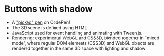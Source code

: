 # Buttons with shadow

<div id="example"></div>
<script type="application/javascript">
  new Vue({
    el: '#example',
    template: '<code-vue :template="code" :autorun="true" mode="html>iframe" />',
    data: {
      code:
`
<body>

<script src="${location.origin}/infamous.js"><\/script>
<script src="${location.origin}/node_modules/vue/dist/vue.js"><\/script>
<script src="${location.origin}/node_modules/tween.js/src/Tween.js"><\/script>

<style>
    body, html {
        width: 100%;
        height: 100%;
        margin: 0;
        padding: 0;
        overflow: hidden;
        font-family: sans-serif;
        touch-action: none;
    }
    i-node {
        text-align: center;
    }
    #bg {
        background: #62b997;
    }
    button {
        width: 100%;
        height: 100%;
        white-space: nowrap;
        border-radius: 0px;
        border: 1px solid #494455;
        background: #e96699;
        color: #494455;
        outline: none;
    }
    button:focus,
    button:hover {
        background: #0099d9;
        color: #0a3359;
        border-color: #0a3359;
    }
</style>

<template vue>
    <!-- Lights and shadows are powered by WebGL, but written with HTML: -->
    <i-scene
        experimental-webgl="true"
        id="scene"
        background-color="black"
        background-opacity="0"
        style="perspective: 800px"
        shadowmap-type="pcfsoft" NOTE="one of basic, pcf, pcfsoft"
    >
        <i-ambient-light color="#ffffff" intensity="0"></i-ambient-light>
        <i-dom-plane ref="plane" id="bg" size-mode="proportional proportional" size="1 1 0" color="#444">
            <i-node
                id="button-container"
                position="0 0 20"
                size="600 31 0"
                align="0.5 0.5 0"
                mount-point="0.5 0.5 0"
                >
                <i-dom-plane
                    v-for="n in [0,1,2,3,4]"
                    ref="btn"
                    :key="n"
                    size-mode="literal proportional"
                    size="100 1 0"
                    :align="\`\${n*0.25} 0 0\`"
                    :mount-point="\`\${n*0.25} 0 0\`"
                    color="#444"
                    >
                    <button>button {{n+1}}</button>
                </i-dom-plane>
            </i-node>
            <i-point-light
                id="light"
                color="white"
                position="300 300 300"
                size="0 0 0"
                cast-shadow="true"
                intensity="0.8"
                >
                <i-mesh
                    has="sphere-geometry basic-material"
                    size="10 10 10"
                    color="white"
                    receive-shadow="false"
                    cast-shadow="false"
                    style="pointer-events: none"
                    >
                </i-mesh>
            </i-point-light>
        </i-dom-plane>
    </i-scene>
</template>

<div id="root"></div>

<script>
    infamous.useDefaultNames()

    new Vue({
        el: '#root',
        template: document.querySelector('[vue]').innerHTML,
        mounted: function() {
            var {Motor, Events} = infamous
            var downTween, upTween, pressedButton

            var scene = document.querySelector('#scene')

            scene.on(Events.GL_LOAD, () => {

                var light = document.querySelector('#light')
                light.three.shadow.radius = 2
                light.three.distance = 800
                light.three.shadow.bias = -0.001

                // The following is a temporary hack because opacity isn't
                // exposed through the HTML API yet. work-in-progress...
                // TODO this stuff should be doable via the HTML
                Array.from( document.querySelectorAll('i-dom-plane') ).forEach(function(n) {
                    n.three.material.opacity = 0.3
                })

                document.querySelector('#bg').three.material.opacity = 0.3
                document.querySelector('#bg').three.material.dithering = true

                scene.needsUpdate()

            })

            // prevent default touch actions so we can move the light with touch
            document.querySelector('html').setAttribute('touch-action', 'none')
            document.querySelector('body').setAttribute('touch-action', 'none')

            document.addEventListener('pointermove', function(e) {
                e.preventDefault()
                light.position.x = e.clientX
                light.position.y = e.clientY
            })

            var Motor = infamous.Motor
            var downTween, upTween, pressedButton

            // On mouse down animate the button downward
            document.addEventListener('pointerdown', function(e) {
                if ( is( e.target, 'button' ) ) {

                    pressedButton = e.target

                    if (upTween) {
                        upTween.stop()
                        upTween = null
                    }

                    downTween = new TWEEN.Tween(e.target.parentNode.position)
                        .to({z: -20}, 75)
                        .start()
                        .onComplete(function () { downTween = null })

                    Motor.addRenderTask(function(time) {
                        if (!downTween) return false
                        downTween.update(time)
                    })

                }
            })

            // On mouse up animate the button upward
            document.addEventListener('pointerup', function(e) {
                if ( pressedButton ) {

                    if (downTween) {
                        downTween.stop()
                        downTween = null
                    }

                    upTween = new TWEEN.Tween(pressedButton.parentNode.position)
                        .to({z: 0}, 75)
                        .start()
                        .onComplete(function() { upTween = null })

                    Motor.addRenderTask(function(time) {
                        if (!upTween) return false
                        upTween.update(time)
                    })

                }
            })

            function is( el, selector ) {
                if ( [].includes.call(
                    document.querySelectorAll( selector ),
                    el
                ) ) return true
                return false
            }
        },
    })

<\/script>

</body>

`
    },
  })
</script>

-   A ["picked" pen](https://codepen.io/trusktr/pen/rpegZR) on CodePen!
-   The 3D scene is defined using HTML
-   JavaScript used for event handling and animating with Tween.js.
-   Rendering: experimental WebGL and CSS3D, blended together in "mixed mode",
    where regular DOM elements (CSS3D) and WebGL objects are rendered together
    in the same 3D space with lighting and shadow
